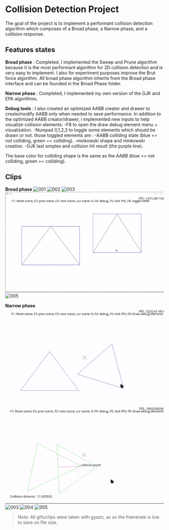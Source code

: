 # Collision Detection Project

The goal of the project is to implement a performant collision detection algorithm which composes of a Broad phase, a Narrow phase, and a collision response.


## Features states

**Broad phase** : Completed, I implemented the Sweep and Prune algorithm because it is the most performant algorithm for 2D collision detection and is very easy to implement. I also for experiment purposes improve the Brut force algorithm. All broad phase algorithm inherits from the Broad phase interface and can be founded in the Broad Phase folder.

**Narrow phase** : Completed, I implemented my own version of the GJK and EPA algorithms. 

**Debug tools** : I also created an optimized AABB creator and drawer to create/modify AABB only when needed to save performance.
In addition to the optimized AABB creator/drawer, i implemented new inputs to help visualize collision elements:
-F8 to open the draw debug element menu + visualization.
-Numpad 0,1,2,3 to toggle some elements which should be drawn or not.
those toggled elements are :
-AABB colliding state (blue == not colliding, green == colliding).
-minkowski shape and minkowski creation.
-GJK last simplex and collision hit result (the purple line).

The base color for colliding shape is the same as the AABB (blue == not colliding, green == colliding). 

## Clips
**Broad phase**
![001](./SCREENS/Gifs/001.gif)
![002](./SCREENS/Gifs/002.gif)
![003](./SCREENS/Gifs/003.gif)
![004](./SCREENS/Gifs/004.gif)
![005](./SCREENS/Gifs/005.gif)

**Narrow phase**
![001](./SCREENS/Gifs/006.gif)
![002](./SCREENS/Gifs/007.gif)
![003](./SCREENS/Gifs/008.gif)
![004](./SCREENS/Gifs/009.gif)
![005](./SCREENS/Gifs/010.gif)

> Note: All gifs/clips were taken with gyazo, as so the framerate is low to save on file size.
